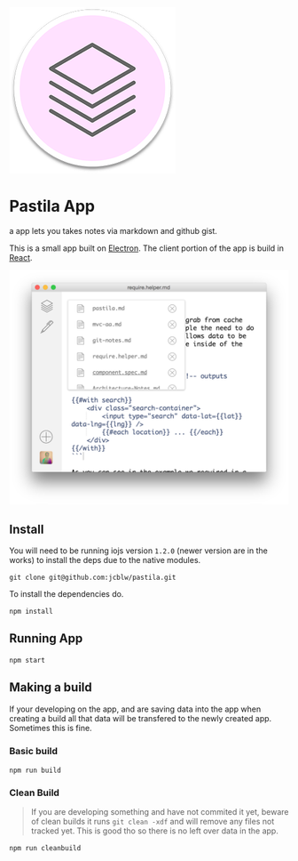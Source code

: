 ![pastila logo](./app/client/assets/pastila-logo.png)

# Pastila App

a app lets you takes notes via markdown and github gist.

This is a small app built on [Electron](https://github.com/atom/electron). The client portion of the app is build in [React](https://facebook.github.io/react/index.html).

![pastila logo](./app/client/assets/screenshot.png)

## Install

You will need to be running iojs version `1.2.0` (newer version are in the works) to install the deps due to the native modules.

```shell
git clone git@github.com:jcblw/pastila.git
```

To install the dependencies do.

```shell
npm install
```

## Running App

```shell
npm start
```

## Making a build

If your developing on the app, and are saving data into the app when creating a build all that data will be transfered to the newly created app. Sometimes this is fine. 

### Basic build

```shell
npm run build
```

### Clean Build

> If you are developing something and have not commited it yet, beware of clean builds it runs `git clean -xdf` and will remove any files not tracked yet. This is good tho so there is no left over data in the app.

```shell
npm run cleanbuild
```
